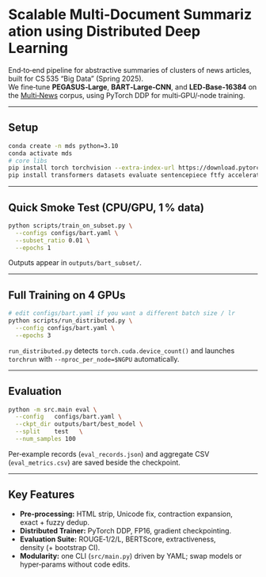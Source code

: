 
# Scalable Multi‑Document Summarization using Distributed Deep Learning

End‑to‑end pipeline for abstractive summaries of clusters of news articles, built for
CS 535 “Big Data” (Spring 2025).  
We fine‑tune **PEGASUS‑Large**, **BART‑Large‑CNN**, and **LED‑Base‑16384** on the
[Multi‑News](https://huggingface.co/datasets/alexfabbri/multi_news) corpus, using
PyTorch DDP for multi‑GPU/‑node training.


---

## Setup

```bash
conda create -n mds python=3.10
conda activate mds
# core libs
pip install torch torchvision --extra-index-url https://download.pytorch.org/whl/cu118
pip install transformers datasets evaluate sentencepiece ftfy accelerate
````

---

## Quick Smoke Test (CPU/GPU, 1 % data)

```bash
python scripts/train_on_subset.py \
  --configs configs/bart.yaml \
  --subset_ratio 0.01 \
  --epochs 1
```

Outputs appear in `outputs/bart_subset/`.

---

## Full Training on 4 GPUs

```bash
# edit configs/bart.yaml if you want a different batch size / lr
python scripts/run_distributed.py \
  --config configs/bart.yaml \
  --epochs 3
```

`run_distributed.py` detects `torch.cuda.device_count()` and launches
`torchrun` with `--nproc_per_node=$NGPU` automatically.

---

## Evaluation

```bash
python -m src.main eval \
  --config   configs/bart.yaml \
  --ckpt_dir outputs/bart/best_model \
  --split    test   \
  --num_samples 100
```

Per‑example records (`eval_records.json`) and aggregate CSV
(`eval_metrics.csv`) are saved beside the checkpoint.

---

## Key Features

* **Pre‑processing:** HTML strip, Unicode fix, contraction expansion, exact + fuzzy dedup.
* **Distributed Trainer:** PyTorch DDP, FP16, gradient checkpointing.
* **Evaluation Suite:** ROUGE‑1/2/L, BERTScore, extractiveness, density (+ bootstrap CI).
* **Modularity:** one CLI (`src/main.py`) driven by YAML; swap models or hyper‑params without code edits.

